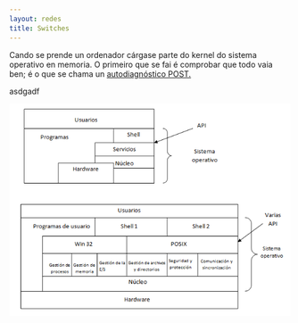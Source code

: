```yaml
---
layout: redes
title: Switches
---
```


Cando se prende un ordenador cárgase parte do kernel do sistema operativo en memoria. O primeiro que se fai é comprobar que todo vaia ben; é o que se chama un [autodiagnóstico POST.]({{site.url}}/som/05autodiagnostico)

asdgadf

[//]: # (This may be the most platform independent comment)

 <img align="right" alt="esquemas" src="/imaxes/unid.png">
